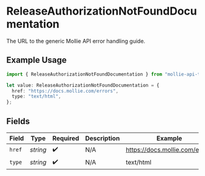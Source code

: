 # ReleaseAuthorizationNotFoundDocumentation

The URL to the generic Mollie API error handling guide.

## Example Usage

```typescript
import { ReleaseAuthorizationNotFoundDocumentation } from "mollie-api-typescript/models/operations";

let value: ReleaseAuthorizationNotFoundDocumentation = {
  href: "https://docs.mollie.com/errors",
  type: "text/html",
};
```

## Fields

| Field                          | Type                           | Required                       | Description                    | Example                        |
| ------------------------------ | ------------------------------ | ------------------------------ | ------------------------------ | ------------------------------ |
| `href`                         | *string*                       | :heavy_check_mark:             | N/A                            | https://docs.mollie.com/errors |
| `type`                         | *string*                       | :heavy_check_mark:             | N/A                            | text/html                      |